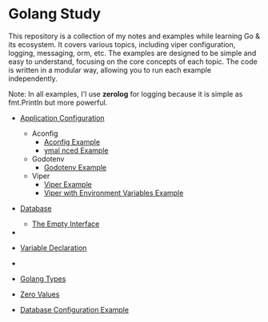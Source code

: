 # Golang Study
This repository is a collection of my notes and examples while learning Go & its ecosystem. It covers various topics, including viper configuration, logging, messaging, orm, etc.
The examples are designed to be simple and easy to understand, focusing on the core concepts of each topic. The code is written in a modular way, allowing you to run each example independently.

Note: In all examples, I'l use **zerolog** for logging because it is simple as fmt.Println but more powerful.

- [Application Configuration](config-ws/README.md)
  - Aconfig
    - [Aconfig Example](config-ws/aconfig-examples/simple-example/README.md)
    - [ymal nced Example](config-ws/aconfig-examples/yaml-example/README.md)
  - Godotenv
    - [Godotenv Example](config-ws/env-example/env-sample-01/README.md)
  - Viper
    - [Viper Example](config-ws/viper-with-env/README.md)
    - [Viper with Environment Variables Example](config-ws/viper-with-env/README.md)
  
- [Database](#interfaces)
  - [The Empty Interface](#the-empty-interface)

- 
- [Variable Declaration](#variable-declaration)

- 
- [Golang Types](#golang-types)
- [Zero Values](#zero-values)
- [Database Configuration Example](#database-configuration-example)

